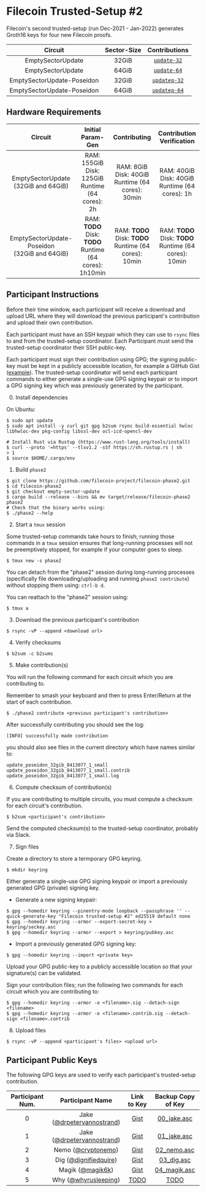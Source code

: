 # Filecoin Trusted-Setup #2

Filecoin's second trusted-setup (run Dec-2021 - Jan-2022) generates Groth16 keys for four new Filecoin proofs.

| Circuit | Sector-Size | Contributions |
| :-----: | :------: | :------: |
| EmptySectorUpdate | 32GiB | [`update-32`](update-32) |
| EmptySectorUpdate | 64GiB | [`update-64`](update-64) |
| EmptySectorUpdate-Poseidon | 32GiB | [`updatep-32`](updatep-32) |
| EmptySectorUpdate-Poseidon | 64GiB | [`updatep-64`](updatep-64) |

## Hardware Requirements

| Circuit | Initial Param-Gen | Contributing | Contribution Verification | 
| :-----: | :------: | :------: | :------: |
| EmptySectorUpdate <br /> (32GiB and 64GiB) | RAM: 155GiB <br /> Disk: 125GiB <br /> Runtime (64 cores): 2h | RAM: 8GiB <br /> Disk: 40GiB <br /> Runtime (64 cores): 30min | RAM: 40GiB <br /> Disk: 40GiB <br /> Runtime (64 cores): 1h |
| EmptySectorUpdate-Poseidon <br /> (32GiB and 64GiB) | RAM: **TODO** <br /> Disk: **TODO** <br /> Runtime (64 cores): 1h10min | RAM: **TODO** <br /> Disk: **TODO** <br /> Runtime (64 cores): 10min | RAM: **TODO** <br /> Disk: **TODO** <br /> Runtime (64 cores): 10min |

## Participant Instructions

Before their time window, each participant will receive a download and upload URL where they will download the previous participant's contribution and upload their own contribution.

Each participant must have an SSH keypair which they can use to `rsync` files to and from the trusted-setup coordinator. Each Participant must send the trusted-setup coordinator their SSH public-key.

Each participant must sign their contribution using GPG; the signing public-key must be kept in a
publicly accessible location, for example a GitHub Gist
([example](https://gist.githubusercontent.com/DrPeterVanNostrand/94c7cc9cfc80dee29f99d97b7cc4f68a/raw/2f2623c4de38a17c1334e3da5972b5b64d70715f/pubkey.asc)). The trusted-setup coordinator will send each participant commands to either generate a single-use GPG signing keypair or to import a GPG signing key which was previously generated by the participant.

0. Install dependencies

On Ubuntu:

```
$ sudo apt update
$ sudo apt install -y curl git gpg b2sum rsync build-essential hwloc libhwloc-dev pkg-config libssl-dev ocl-icd-opencl-dev

# Install Rust via Rustup (https://www.rust-lang.org/tools/install)
$ curl --proto '=https' --tlsv1.2 -sSf https://sh.rustup.rs | sh
> 1
$ source $HOME/.cargo/env
```

1. Build `phase2`
 
```
$ git clone https://github.com/filecoin-project/filecoin-phase2.git
$ cd filecoin-phase2
$ git checkout empty-sector-update
$ cargo build --release --bins && mv target/release/filecoin-phase2 phase2
# Check that the binary works using:
$ ./phase2 --help
```

2. Start a `tmux` session

Some trusted-setup commands take hours to finish; running those commands in a `tmux` session ensures that long-running processes will not be preemptively stopped, for example if your computer goes to sleep.

```
$ tmux new -s phase2
```

You can detach from the "phase2" session during long-running processes (specifically file downloading/uploading and running `phase2 contribute`) without stopping them using: `ctrl-b d`.

You can reattach to the "phase2" session using:

```
$ tmux a
```

3. Download the previous participant's contribution

```
$ rsync -vP --append <download url>
```

4. Verify checksums

```
$ b2sum -c b2sums
```

5. Make contribution(s)

You will run the following command for each circuit which you are contributing to.

Remember to smash your keyboard and then to press Enter/Return at the start of each contribution.

```
$ ./phase2 contribute <previous participant's contribution>
```

After successfully contributing you should see the log:

```
[INFO] successfully made contribution
```

you should also see files in the current directory which have names similar to:

```
update_poseidon_32gib_8413077_1_small
update_poseidon_32gib_8413077_1_small.contrib
update_poseidon_32gib_8413077_1_small.log
```

6. Compute checksum of contribution(s)

If you are contributing to multiple circuits, you must compute a checksum for each circuit's contribution.

```
$ b2sum <participant's contribution>
```

Send the computed checksum(s) to the trusted-setup coordinator, probably via Slack.

7. Sign files

Create a directory to store a termporary GPG keyring.

```
$ mkdir keyring
```

Either generate a single-use GPG signing keypair or import a previously generated GPG (private) signing key.
- Generate a new signing keypair:
```
$ gpg --homedir keyring --pinentry-mode loopback --passphrase '' --quick-generate-key "Filecoin trusted-setup #2" ed25519 default none
$ gpg --homedir keyring --armor --export-secret-key > keyring/seckey.asc
$ gpg --homedir keyring --armor --export > keyring/pubkey.asc
```
- Import a previously generated GPG signing key:
```
$ gpg --homedir keyring --import <private key>
```

Upload your GPG public-key to a publicly accessible location so that your signature(s) can be validated.

Sign your contribution files; run the following two commands for each circuit which you are contributing to:

```
$ gpg --homedir keyring --armor -o <filename>.sig --detach-sign <filename>
$ gpg --homedir keyring --armor -o <filename>.contrib.sig --detach-sign <filename>.contrib
```

8. Upload files

```
$ rsync -vP --append <participant's files> <upload url>
```

## Participant Public Keys

The following GPG keys are used to verify each participant's trusted-setup contribution.

| Participant Num. | Participant Name | Link to Key | Backup Copy of Key |
| :-----: | :------: | :------: | :-----: |
| 0 | Jake ([@drpetervannostrand](https://github.com/drpetervannostrand)) | [Gist](https://gist.github.com/DrPeterVanNostrand/94c7cc9cfc80dee29f99d97b7cc4f68a) | [00_jake.asc](keys/00_jake.asc) |
| 1 | Jake ([@drpetervannostrand](https://github.com/drpetervannostrand)) | [Gist](https://gist.github.com/DrPeterVanNostrand/94c7cc9cfc80dee29f99d97b7cc4f68a) | [01_jake.asc](keys/01_jake.asc) |
| 2 | Nemo ([@cryptonemo](https://github.com/cryptonemo)) | [Gist](https://gist.github.com/cryptonemo/c3e3a120199de6c015d09709a6ef03f5) | [02_nemo.asc](keys/02_nemo.asc) |
| 3 | Dig ([@dignifiedquire](https://github.com/dignifiedquire)) | [Gist](https://gist.github.com/dignifiedquire/a7a5a95bd3b43261c94024253a7b8482) | [03_dig.asc](keys/03_dig.asc) |
| 4 | Magik ([@magik6k](https://github.com/magik6k)) | [Gist](https://gist.github.com/magik6k/eb94516a2404f7aefd1e881deb866705) | [04_magik.asc](keys/04_magik.asc) |
| 5 | Why ([@whyrusleeping](https://github.com/whyrusleeping)) | [TODO](...) | [TODO](...) |
